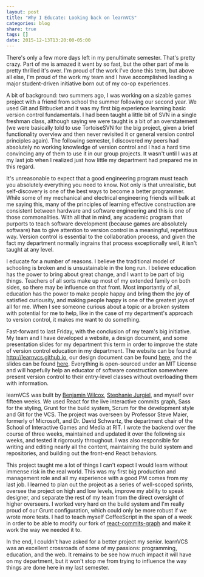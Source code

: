 ```yaml
---
layout: post
title: "Why I Educate: Looking back on learnVCS"
categories: blog
share: true
tags: []
date: 2015-12-13T13:20:00-05:00
---
```


There's only a few more days left in my penultimate semester. That's pretty crazy. Part of me is amazed it went by so fast, but the other part of me is pretty thrilled it's over. I'm proud of the work I've done this term, but above all else, I'm proud of the work my team and I have accomplished leading a major student-driven initiative born out of my co-op experiences. 

A bit of background: two summers ago, I was working on a sizable games project with a friend from school the summer following our second year. We used Git and Bitbucket and it was my first big experience learning basic version control fundamentals. I had been taught a little bit of SVN in a single freshman class, although saying we were taught is a bit of an overstatement (we were basically told to use TortoiseSVN for the big project, given a brief functionality overview and then never revisited it or general version control principles again). The following semester, I discovered my peers had absolutely no working knowledge of version control and I had a hard time convincing any of them to use it in our group projects. It wasn't until I was at my last job when I realized just how little my department had prepared me in this regard. 

It's unreasonable to expect that a good engineering program must teach you absolutely everything you need to know. Not only is that unrealistic, but self-discovery is one of the best ways to become a better programmer. While some of my mechanical and electrical engineering friends will balk at me saying this, many of the principles of learning effective construction are consistent between hardware and software engineering and this is one of those commonalities. With all that in mind, any academic program that purports to teach software development (because games are absolutely software) has to give attention to version control in a meaningful, repetitious way. Version control is essential to the collaboration process, and given the fact my department normally ingrains that process exceptionally well, it isn't taught at any level.

I educate for a number of reasons. I believe the traditional model of schooling is broken and is unsustainable in the long run. I believe education has the power to bring about great change, and I want to be part of big things. Teachers of all sorts make up most of my extended family on both sides, so there may be influence on that front. Most importantly of all, education has the power to make people happy and bring them the joy of satisfied curiousity, and making people happy is one of the greatest joys of all for me. When I see someone curious about a topic or a broken system with potential for me to help, like in the case of my department's approach to version control, it makes me want to do something.

Fast-forward to last Friday, with the conclusion of my team's big initiative. My team and I have developed a website, a design document, and some presentation slides for my department this term in order to improve the state of version control education in my department. The website can be found at http://learnvcs.github.io, our design document can be found [here](http://learnvcs.github.io/blog/design/), and the slides can be found [here](https://github.com/learnVCS/documentation/tree/master/slides). Everything is open-sourced under an MIT License and will hopefully help an educator of software construction somewhere present version control to their entry-level classes without overloading them with information.

learnVCS was built by [Benjamin Wilcox](http://benjwilcox.com/), [Stephanie Jurgiel](http://www.stephaniejurgiel.com/), and myself over fifteen weeks. We used React for the live interactive commits graph, Sass for the styling, Grunt for the build system, Scrum for the development style and Git for the VCS. The project was overseen by Professor Steve Maier, formerly of Microsoft, and Dr. David Schwartz, the department chair of the School of Interactive Games and Media at RIT. I wrote the backend over the course of three weeks, maintained and updated it over the following six weeks, and tested it rigorously throughout. I was also responsible for writing and editing nearly all the content, maintaining the build system and repositories, and building out the front-end React behaviors. 

This project taught me a lot of things I can't expect I would learn without immense risk in the real world. This was my first big production and management role and all my experience with a good PM comes from my last job. I learned to plan out the project as a series of well-scoped sprints, oversee the project on high and low levels, improve my ability to speak designer, and separate the rest of my team from the direct oversight of higher overseers. I worked very hard on the build system and I'm really proud of our Grunt configuration, which could only be more robust if we wrote more tests. I had to teach myself CoffeeScript in the span of a week in order to be able to modify our fork of [react-commits-graph](https://github.com/jsdf/react-commits-graph) and make it work the way we needed it to. 

In the end, I couldn't have asked for a better project my senior. learnVCS was an excellent crossroads of some of my passions: programming, education, and the web. It remains to be see how much impact it will have on my department, but it won't stop me from trying to influence the way things are done here in my last semester.
